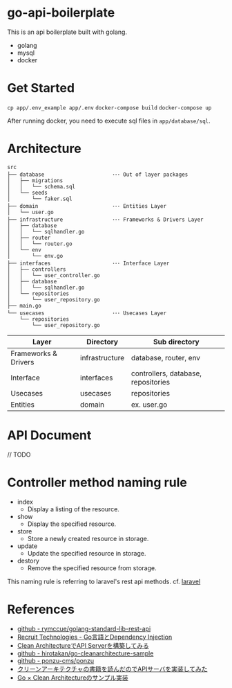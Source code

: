 # go-api-boilerplate
This is an api boilerplate built with golang.

- golang
- mysql
- docker

# Get Started
`cp app/.env_example app/.env`
`docker-compose build`
`docker-compose up`

After running docker, you need to execute sql files in `app/database/sql`.

# Architecture
```
src
├── database                      ･･･ Out of layer packages
│   ├── migrations
│   │   └── schema.sql
│   └── seeds
│       └── faker.sql
├── domain                        ･･･ Entities Layer
│   └── user.go
├── infrastructure                ･･･ Frameworks & Drivers Layer
│   ├── database                  
│   │   └── sqlhandler.go
│   ├── router
│   │   └── router.go
│   └── env 
│       └── env.go
├── interfaces                    ･･･ Interface Layer
│   ├── controllers
│   │   └── user_controller.go
│   ├── database
│   │   └── sqlhandler.go
│   └── repositories
│       └── user_repository.go
├── main.go
└── usecases                      ･･･ Usecases Layer
    └── repositories
        └── user_repository.go
```

| Layer                | Directory      | Sub directory                        |
|----------------------|----------------|--------------------------------------|
| Frameworks & Drivers | infrastructure | database, router, env                |
| Interface            | interfaces     | controllers, database, repositories  |
| Usecases             | usecases       | repositories                         |
| Entities             | domain         | ex. user.go                          |

# API Document
// TODO


# Controller method naming rule
- index
  - Display a listing of the resource.
- show
  - Display the specified resource.
- store
  - Store a newly created resource in storage.
- update
  - Update the specified resource in storage.
- destory
  - Remove the specified resource from storage.

This naming rule is referring to laravel's rest api methods.
cf. [laravel](https://laravel.com/)

# References
- [github - rymccue/golang-standard-lib-rest-api](https://github.com/rymccue/golang-standard-lib-rest-api)
- [Recruit Technologies - Go言語とDependency Injection](https://recruit-tech.co.jp/blog/2017/12/11/go_dependency_injection/)
- [Clean ArchitectureでAPI Serverを構築してみる](https://qiita.com/hirotakan/items/698c1f5773a3cca6193e)
- [github - hirotakan/go-cleanarchitecture-sample](https://github.com/hirotakan/go-cleanarchitecture-sample)
- [github - ponzu-cms/ponzu](https://github.com/ponzu-cms/ponzu)
- [クリーンアーキテクチャの書籍を読んだのでAPIサーバを実装してみた](https://qiita.com/yoshinori_hisakawa/items/f934178d4bd476c8da32)
- [Go × Clean Architectureのサンプル実装](http://nakawatch.hatenablog.com/entry/2018/07/11/181453)